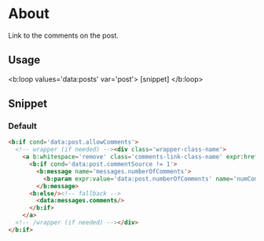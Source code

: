 # About

Link to the comments on the post.


## Usage

<b:loop values='data:posts' var='post'>
  [snippet]
</b:loop>


## Snippet

### Default

```html
<b:if cond='data:post.allowComments'>
  <!-- wrapper (if needed) --><div class='wrapper-class-name'>
    <a b:whitespace='remove' class='comments-link-class-name' expr:href='data:post.commentsUrl' expr:title='data:messages.comments'>
      <b:if cond='data:post.commentSource != 1'>
        <b:message name='messages.numberOfComments'>
          <b:param expr:value='data:post.numberOfComments' name='numComments'/>
        </b:message>
      <b:else/><!-- fallback -->
        <data:messages.comments/>
      </b:if>
    </a>
  <!-- /wrapper (if needed) --></div>
</b:if>
```
